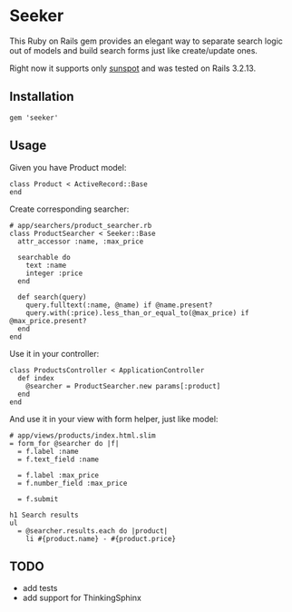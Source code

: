 # Seeker

This Ruby on Rails gem provides an elegant way to separate search logic out of models
and build search forms just like create/update ones.

Right now it supports only [sunspot](https://github.com/sunspot/sunspot) and was tested on Rails 3.2.13.

## Installation

    gem 'seeker'

## Usage

Given you have Product model:

    class Product < ActiveRecord::Base
    end

Create corresponding searcher:

    # app/searchers/product_searcher.rb
    class ProductSearcher < Seeker::Base
      attr_accessor :name, :max_price

      searchable do
        text :name
        integer :price
      end

      def search(query)
        query.fulltext(:name, @name) if @name.present?
        query.with(:price).less_than_or_equal_to(@max_price) if @max_price.present?
      end
    end

Use it in your controller:

    class ProductsController < ApplicationController
      def index
        @searcher = ProductSearcher.new params[:product]
      end
    end

And use it in your view with form helper, just like model:

    # app/views/products/index.html.slim
    = form_for @searcher do |f|
      = f.label :name
      = f.text_field :name

      = f.label :max_price
      = f.number_field :max_price

      = f.submit

    h1 Search results
    ul
      = @searcher.results.each do |product|
        li #{product.name} - #{product.price}


## TODO

* add tests
* add support for ThinkingSphinx
